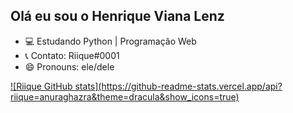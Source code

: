 ## Olá eu sou o Henrique Viana Lenz

- 💻 Estudando Python | Programação Web
- 📞 Contato: Riique#0001
- 😄 Pronouns: ele/dele

<div>
  <a href="https://github.com/riique">
    ![Riique GitHub stats](https://github-readme-stats.vercel.app/api?riique=anuraghazra&theme=dracula&show_icons=true)


